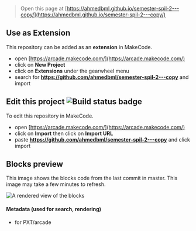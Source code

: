  


> Open this page at [https://ahmedbml.github.io/semester-spil-2---copy/](https://ahmedbml.github.io/semester-spil-2---copy/)

## Use as Extension

This repository can be added as an **extension** in MakeCode.

* open [https://arcade.makecode.com/](https://arcade.makecode.com/)
* click on **New Project**
* click on **Extensions** under the gearwheel menu
* search for **https://github.com/ahmedbml/semester-spil-2---copy** and import

## Edit this project ![Build status badge](https://github.com/ahmedbml/semester-spil-2---copy/workflows/MakeCode/badge.svg)

To edit this repository in MakeCode.

* open [https://arcade.makecode.com/](https://arcade.makecode.com/)
* click on **Import** then click on **Import URL**
* paste **https://github.com/ahmedbml/semester-spil-2---copy** and click import

## Blocks preview

This image shows the blocks code from the last commit in master.
This image may take a few minutes to refresh.

![A rendered view of the blocks](https://github.com/ahmedbml/semester-spil-2---copy/raw/master/.github/makecode/blocks.png)

#### Metadata (used for search, rendering)

* for PXT/arcade
<script src="https://makecode.com/gh-pages-embed.js"></script><script>makeCodeRender("{{ site.makecode.home_url }}", "{{ site.github.owner_name }}/{{ site.github.repository_name }}");</script>

